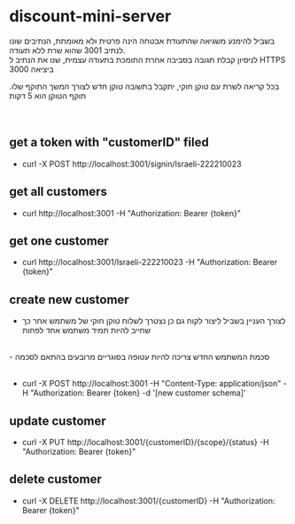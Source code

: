 # discount-mini-server
 
 
 
בשביל להימנע משגיאה שהתעודת אבטחה הינה פרטית ולא מאומתת, הנתיבים שונו לנתיב 3001 שהוא שרת ללא תעודה.
<br/>
לניסיון קבלת תגובה בסביבה אחרת התומכת בתעודה עצמית, שנו את הנתיב ל HTTPS ביציאה 3000

בכל קריאה לשרת עם טוקן חוקי, יתקבל בתשובה טוקן חדש לצורך המשך התוקף שלו.
תוקף הטוקן הוא 5 דקות
<br/>
<br/>
<br/>



## get a token with "customerID" filed

- curl -X POST http://localhost:3001/signin/Israeli-222210023



## get all customers

- curl http://localhost:3001 -H "Authorization: Bearer {token}"




## get one customer

- curl http://localhost:3001/Israeli-222210023 -H "Authorization: Bearer {token}"




## create new customer
- לצורך העניין בשביל ליצור לקוח גם כן נצטרך לשלוח טוקן חוקי של משתמש אחר כך שחייב להיות תמיד משתמש אחד לפחות
<br/>
-  סכמת המשתמש החדש צריכה להיות עטופה בסוגריים מרובעים בהתאם לסכמה 
<br/>
<br/>

- curl -X POST http://localhost:3001 -H "Content-Type: application/json" -H "Authorization: Bearer {token} -d '[new customer schema]'




## update customer

- curl -X PUT http://localhost:3001/{customerID}/{scope}/{status} -H "Authorization: Bearer {token}"




## delete customer

- curl -X DELETE http://localhost:3001/{customerID} -H "Authorization: Bearer {token}"




